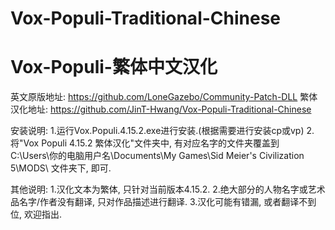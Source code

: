 # Vox-Populi-Traditional-Chinese
# Vox-Populi-繁体中文汉化


英文原版地址: https://github.com/LoneGazebo/Community-Patch-DLL
繁体汉化地址: https://github.com/JinT-Hwang/Vox-Populi-Traditional-Chinese


安装说明:
1.运行Vox.Populi.4.15.2.exe进行安装.(根据需要进行安装cp或vp)
2.将"Vox Populi 4.15.2 繁体汉化"文件夹中, 有对应名字的文件夹覆盖到
C:\Users\你的电脑用户名\Documents\My Games\Sid Meier's Civilization 5\MODS\ 文件夹下, 即可.


其他说明:
1.汉化文本为繁体, 只针对当前版本4.15.2.
2.绝大部分的人物名字或艺术品名字/作者没有翻译, 只对作品描述进行翻译.
3.汉化可能有错漏, 或者翻译不到位, 欢迎指出.